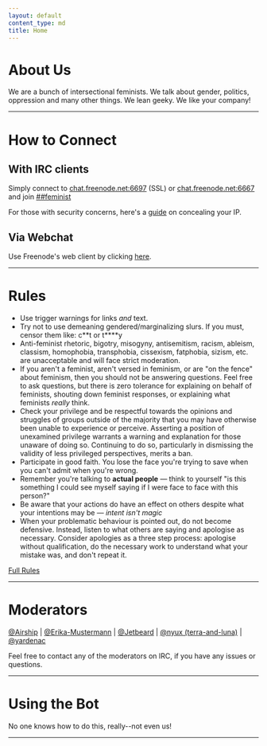 ```yaml
---
layout: default
content_type: md
title: Home
---
```


# About Us
We are a bunch of intersectional feminists. We talk about gender, politics, oppression and many other things. We lean geeky. We like your company!

***

# How to Connect
## With IRC clients 
Simply connect to [chat.freenode.net:6697](ircs://chat.freenode.net:6697/%23%23feminist) (SSL) 
or [chat.freenode.net:6667](irc://chat.freenode.net:6667/%23%23feminist) and join 
[##feminist](ircs://chat.freenode.net:6697/%23%23feminist)

For those with security concerns, here's a [guide](/cloak/) on concealing your IP.

## Via Webchat
Use Freenode's web client by clicking [here](http://webchat.freenode.net/?channels=%23%23feminist&uio=Mj10cnVlJjQ9dHJ1ZSY5PXRydWUmMTE9MjQ2JjEyPXRydWUb2).

***

# Rules
* Use trigger warnings for links *and* text.
* Try not to use demeaning gendered/marginalizing slurs. If you must, censor them like: c\*\*t or t\*\*\*\*y
* Anti-feminist rhetoric, bigotry, misogyny, antisemitism, racism, ableism, classism, homophobia, transphobia, cissexism, fatphobia, sizism, etc. are unacceptable and will face strict moderation.
* If you aren't a feminist, aren't versed in feminism, or are "on the fence" about feminism, then you should not be answering questions. Feel free to ask questions, but there is zero tolerance for explaining on behalf of feminists, shouting down feminist responses, or explaining what feminists _really_ think.
* Check your privilege and be respectful towards the opinions and struggles of groups outside of the majority that you may have otherwise been unable to experience or perceive. Asserting a position of unexamined privilege  warrants a warning and explanation for those unaware of doing so. Continuing to do so, particularly in dismissing the validity of less privileged perspectives, merits a ban.
* Participate in good faith. You lose the face you're trying to save when you can't admit when you're wrong.
* Remember you're talking to **actual people** &mdash; think to yourself "is this something I could see myself saying if I were face to face with this person?"
* Be aware that your actions do have an effect on others despite what your intentions may be &mdash; _intent isn't magic_
* When your problematic behaviour is pointed out, do not become defensive. Instead, listen to what others are saying and apologise as necessary. Consider apologies as a three step process: apologise without qualification, do the necessary work to understand what your mistake was, and don't repeat it.

[Full Rules](https://github.com/freenode-feminists/freenode-feminists.github.com/wiki/Rules)

***

# Moderators
 [@Airship](https://github.com/airship) | [@Erika-Mustermann](https://github.com/erika-mustermann) | [@Jetbeard](https://github.com/jetbeard) | [@nyux (terra-and-luna)](https://shadowscrescent.wordpress.com) | [@yardenac](https://github.com/yardenac)
 
 Feel free to contact any of the moderators on IRC, if you have any issues or questions.

 ***

# Using the Bot
No one knows how to do this, really--not even us!

***
